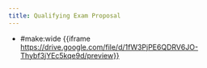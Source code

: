 ```yaml
---
title: Qualifying Exam Proposal
---
```


- #make:wide {{iframe  https://drive.google.com/file/d/1fW3PjPE6QDRV6JO-Thybf3jYEc5kqe9d/preview}}